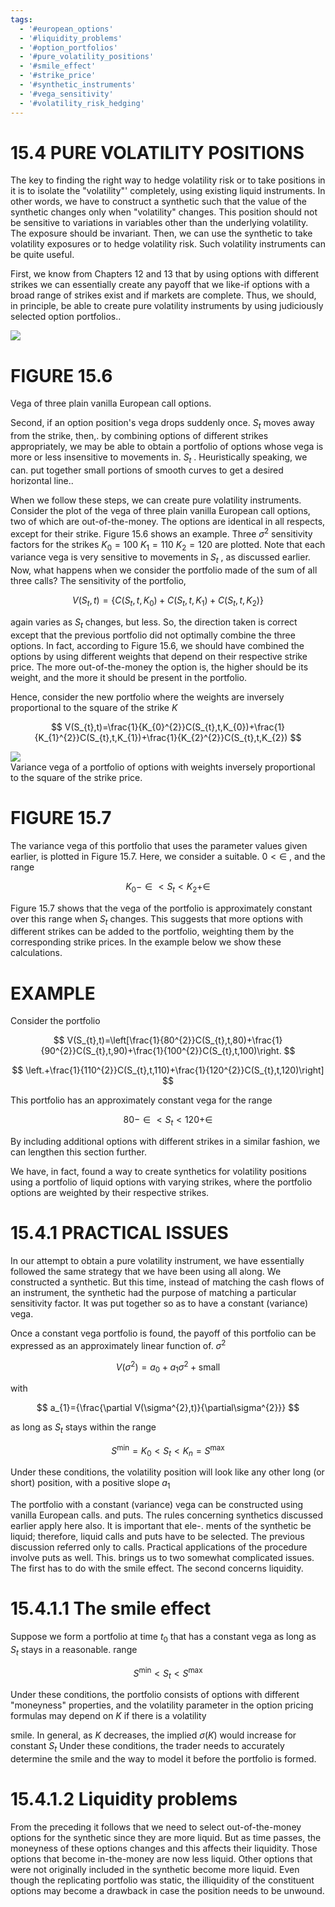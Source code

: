 ```yaml
---
tags:
  - '#european_options'
  - '#liquidity_problems'
  - '#option_portfolios'
  - '#pure_volatility_positions'
  - '#smile_effect'
  - '#strike_price'
  - '#synthetic_instruments'
  - '#vega_sensitivity'
  - '#volatility_risk_hedging'
---
```

# 15.4 PURE VOLATILITY POSITIONS  

The key to finding the right way to hedge volatility risk or to take positions in it is to isolate the "volatility"' completely, using existing liquid instruments. In other words, we have to construct a synthetic such that the value of the synthetic changes only when "volatility" changes. This position should not be sensitive to variations in variables other than the underlying volatility. The exposure should be invariant. Then, we can use the synthetic to take volatility exposures or to hedge volatility risk. Such volatility instruments can be quite useful.  

First, we know from Chapters 12 and 13 that by using options with different strikes we can essentially create any payoff that we like-if options with a broad range of strikes exist and if markets are complete. Thus, we should, in principle, be able to create pure volatility instruments by using judiciously selected option portfolios..  

![](bcd5e284bad6082c08783036fa601e138279961fb2321234d6e1c792e48fe5d9.jpg)  

# FIGURE 15.6  

Vega of three plain vanilla European call options.  

Second, if an option position's vega drops suddenly once. $S_{t}$ moves away from the strike, then,. by combining options of different strikes appropriately, we may be able to obtain a portfolio of options whose vega is more or less insensitive to movements in. $S_{t}$ . Heuristically speaking, we can. put together small portions of smooth curves to get a desired horizontal line..  

When we follow these steps, we can create pure volatility instruments. Consider the plot of the vega of three plain vanilla European call options, two of which are out-of-the-money. The options are identical in all respects, except for their strike. Figure 15.6 shows an example. Three $\sigma^{2}$ sensitivity factors for the strikes $K_{0}=100$ $K_{1}=110$ $K_{2}=120$ are plotted. Note that each variance vega is very sensitive to movements in $S_{t}$ , as discussed earlier. Now, what happens when we consider the portfolio made of the sum of all three calls? The sensitivity of the portfolio,  

$$
V(S_{t},t)=\{C(S_{t},t,K_{0})+C(S_{t},t,K_{1})+C(S_{t},t,K_{2})\}
$$  

again varies as $S_{t}$ changes, but less. So, the direction taken is correct except that the previous portfolio did not optimally combine the three options. In fact, according to Figure 15.6, we should have combined the options by using different weights that depend on their respective strike price. The more out-of-the-money the option is, the higher should be its weight, and the more it should be present in the portfolio.  

Hence, consider the new portfolio where the weights are inversely proportional to the square of the strike $K$  

$$
V(S_{t},t)=\frac{1}{K_{0}^{2}}C(S_{t},t,K_{0})+\frac{1}{K_{1}^{2}}C(S_{t},t,K_{1})+\frac{1}{K_{2}^{2}}C(S_{t},t,K_{2})
$$  

![](68e9db1b8941c79aee8e7e3f508893b8cd5676a07e5125c878d190e8d8210855.jpg)  
Variance vega of a portfolio of options with weights inversely proportional to the square of the strike price.  

# FIGURE 15.7  

The variance vega of this portfolio that uses the parameter values given earlier, is plotted in Figure 15.7. Here, we consider a suitable. $0<\in$ , and the range  

$$
K_{0}-\in<S_{t}<K_{2}+\in
$$  

Figure 15.7 shows that the vega of the portfolio is approximately constant over this range when $S_{t}$ changes. This suggests that more options with different strikes can be added to the portfolio, weighting them by the corresponding strike prices. In the example below we show these calculations.  

# EXAMPLE  

Consider the portfolio  

$$
V(S_{t},t)=\left[\frac{1}{80^{2}}C(S_{t},t,80)+\frac{1}{90^{2}}C(S_{t},t,90)+\frac{1}{100^{2}}C(S_{t},t,100)\right.
$$  

$$
\left.+\frac{1}{110^{2}}C(S_{t},t,110)+\frac{1}{120^{2}}C(S_{t},t,120)\right]
$$  

This portfolio has an approximately constant vega for the range  

$$
80-\in{<S}_{t}<120+\in
$$  

By including additional options with different strikes in a similar fashion, we can lengthen this section further.  

We have, in fact, found a way to create synthetics for volatility positions using a portfolio of liquid options with varying strikes, where the portfolio options are weighted by their respective strikes.  

# 15.4.1 PRACTICAL ISSUES  

In our attempt to obtain a pure volatility instrument, we have essentially followed the same strategy that we have been using all along. We constructed a synthetic. But this time, instead of matching the cash flows of an instrument, the synthetic had the purpose of matching a particular sensitivity factor. It was put together so as to have a constant (variance) vega.  

Once a constant vega portfolio is found, the payoff of this portfolio can be expressed as an approximately linear function of. $\sigma^{2}$  

$$
V(\sigma^{2})=a_{0}+a_{1}\sigma^{2}+\mathrm{small}
$$  

with  

$$
a_{1}={\frac{\partial V(\sigma^{2},t)}{\partial\sigma^{2}}}
$$  

as long as $S_{t}$ stays within the range  

$$
S^{\operatorname*{min}}=K_{0}<S_{t}<K_{n}=S^{\operatorname*{max}}
$$  

Under these conditions, the volatility position will look like any other long (or short) position, with a positive slope $a_{1}$  

The portfolio with a constant (variance) vega can be constructed using vanilla European calls. and puts. The rules concerning synthetics discussed earlier apply here also. It is important that ele-. ments of the synthetic be liquid; therefore, liquid calls and puts have to be selected. The previous discussion referred only to calls. Practical applications of the procedure involve puts as well. This. brings us to two somewhat complicated issues. The first has to do with the smile effect. The second concerns liquidity.  

# 15.4.1.1 The smile effect  

Suppose we form a portfolio at time $t_{0}$ that has a constant vega as long as $S_{t}$ stays in a reasonable. range  

$$
S^{\operatorname*{min}}<S_{t}<S^{\operatorname*{max}}
$$  

Under these conditions, the portfolio consists of options with different "moneyness" properties, and the volatility parameter in the option pricing formulas may depend on $K$ if there is a volatility  

smile. In general, as $K$ decreases, the implied $\sigma(K)$ would increase for constant $S_{t}$ Under these conditions, the trader needs to accurately determine the smile and the way to model it before the portfolio is formed.  

# 15.4.1.2 Liquidity problems  

From the preceding it follows that we need to select out-of-the-money options for the synthetic since they are more liquid. But as time passes, the moneyness of these options changes and this affects their liquidity. Those options that become in-the-money are now less liquid. Other options that were not originally included in the synthetic become more liquid. Even though the replicating portfolio was static, the illiquidity of the constituent options may become a drawback in case the position needs to be unwound.  
